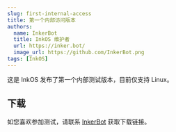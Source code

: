 ```yaml
---
slug: first-internal-access
title: 第一个内部访问版本
authors:
  name: InkerBot
  title: InkOS 维护者
  url: https://inker.bot/
  image_url: https://github.com/InkerBot.png
tags: [InkOS]
---
```


这是 InkOS 发布了第一个内部测试版本，目前仅支持 Linux。

## 下载

如您喜欢参加测试，请联系 [InkerBot](mailto:im@inker.bot) 获取下载链接。